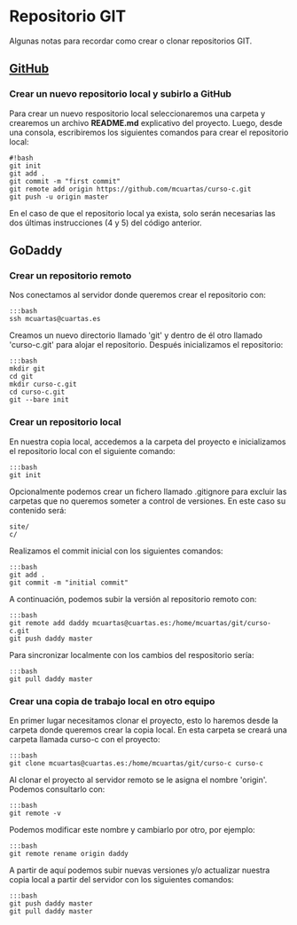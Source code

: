 # Repositorio GIT

Algunas notas para recordar como crear o clonar repositorios GIT.

## [GitHub](https://github.com)

### Crear un nuevo repositorio local y subirlo a GitHub

Para crear un nuevo respositorio local seleccionaremos una carpeta y crearemos un archivo **README.md** explicativo del proyecto. Luego, desde una consola, escribiremos los siguientes comandos para crear el repositorio local:

	#!bash
	git init
	git add .
	git commit -m "first commit"
	git remote add origin https://github.com/mcuartas/curso-c.git
	git push -u origin master

En el caso de que el repositorio local ya exista, solo serán necesarias las dos últimas instrucciones (4 y 5) del código anterior.

## GoDaddy

### Crear un repositorio remoto

Nos conectamos al servidor donde queremos crear el repositorio con:

	:::bash
	ssh mcuartas@cuartas.es

Creamos un nuevo directorio llamado 'git' y dentro de él otro llamado 'curso-c.git' para alojar el repositorio. Después inicializamos el repositorio:

	:::bash
	mkdir git
	cd git
	mkdir curso-c.git
	cd curso-c.git
	git --bare init

### Crear un repositorio local

En nuestra copia local, accedemos a la carpeta del proyecto e inicializamos el repositorio local con el siguiente comando:

	:::bash
	git init

Opcionalmente podemos crear un fichero llamado .gitignore para excluir las carpetas que no queremos someter a control de versiones. En este caso su contenido será:

	site/
	c/

Realizamos el commit inicial con los siguientes comandos:

	:::bash
	git add .
	git commit -m "initial commit"

A continuación, podemos subir la versión al repositorio remoto con:

	:::bash
	git remote add daddy mcuartas@cuartas.es:/home/mcuartas/git/curso-c.git
	git push daddy master

Para sincronizar localmente con los cambios del respositorio sería:

	:::bash
	git pull daddy master

### Crear una copia de trabajo local en otro equipo

En primer lugar necesitamos clonar el proyecto, esto lo haremos desde la carpeta donde queremos crear la copia local. En esta carpeta se creará una carpeta llamada curso-c con el proyecto:

	:::bash
	git clone mcuartas@cuartas.es:/home/mcuartas/git/curso-c curso-c

Al clonar el proyecto al servidor remoto se le asigna el nombre 'origin'. Podemos consultarlo con:

	:::bash
	git remote -v

Podemos modificar este nombre y cambiarlo por otro, por ejemplo:

	:::bash
	git remote rename origin daddy

A partir de aquí podemos subir nuevas versiones y/o actualizar nuestra copia local a partir del servidor con los siguientes comandos:

	:::bash
	git push daddy master
	git pull daddy master